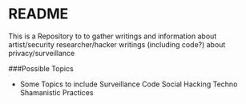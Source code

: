 README
======================================

This is a Repository to to gather writings and information about artist/security researcher/hacker writings (including code?) about privacy/surveillance

###Possible Topics 

* Some Topics to include
	Surveillance 
	Code
	Social Hacking 
	Techno Shamanistic Practices
	
  

 


